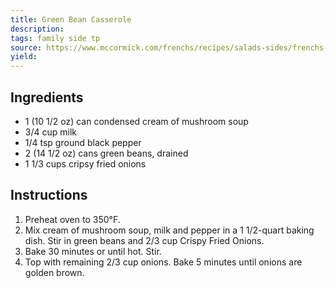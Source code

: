 ```yaml
---
title: Green Bean Casserole
description: 
tags: family side tp
source: https://www.mccormick.com/frenchs/recipes/salads-sides/frenchs-green-bean-casserole?amp=1
yield: 
---
```

## Ingredients
- 1 (10 1/2 oz) can condensed cream of mushroom soup
- 3/4 cup milk
- 1/4 tsp ground black pepper
- 2 (14 1/2 oz) cans green beans, drained
- 1 1/3 cups cripsy fried onions

## Instructions
1. Preheat oven to 350°F.
2. Mix cream of mushroom soup, milk and pepper in a 1 1/2-quart baking dish. Stir in green beans and 2/3 cup Crispy Fried Onions.
3. Bake 30 minutes or until hot. Stir.
4. Top with remaining 2/3 cup onions. Bake 5 minutes until onions are golden brown.

